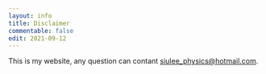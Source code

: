 ```yaml
---
layout: info
title: Disclaimer
commentable: false
edit: 2021-09-12
---
```


This is my website, any question can contant siulee_physics@hotmail.com.
